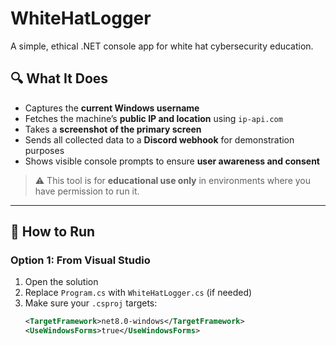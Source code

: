 # WhiteHatLogger

A simple, ethical .NET console app for white hat cybersecurity education.

## 🔍 What It Does

- Captures the **current Windows username**
- Fetches the machine’s **public IP and location** using `ip-api.com`
- Takes a **screenshot of the primary screen**
- Sends all collected data to a **Discord webhook** for demonstration purposes
- Shows visible console prompts to ensure **user awareness and consent**

> ⚠️ This tool is for **educational use only** in environments where you have permission to run it.

---

## 🚀 How to Run

### Option 1: From Visual Studio
1. Open the solution
2. Replace `Program.cs` with `WhiteHatLogger.cs` (if needed)
3. Make sure your `.csproj` targets:
   ```xml
   <TargetFramework>net8.0-windows</TargetFramework>
   <UseWindowsForms>true</UseWindowsForms>
